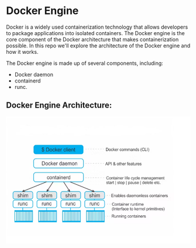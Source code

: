 # Docker Engine
Docker is a widely used containerization technology that allows developers to package applications into isolated
containers. The Docker engine is the core component of the Docker architecture that makes containerization 
possible. In this repo we'll explore the architecture of the Docker engine and how it works.

The Docker engine is made up of several components, including:
- Docker daemon
- containerd
- runc.

## Docker Engine Architecture:
![Docker Engine Architecture](https://github.com/balusena/docker-for-devops/blob/main/02-Docker%20Engine/docker_engine.png)

